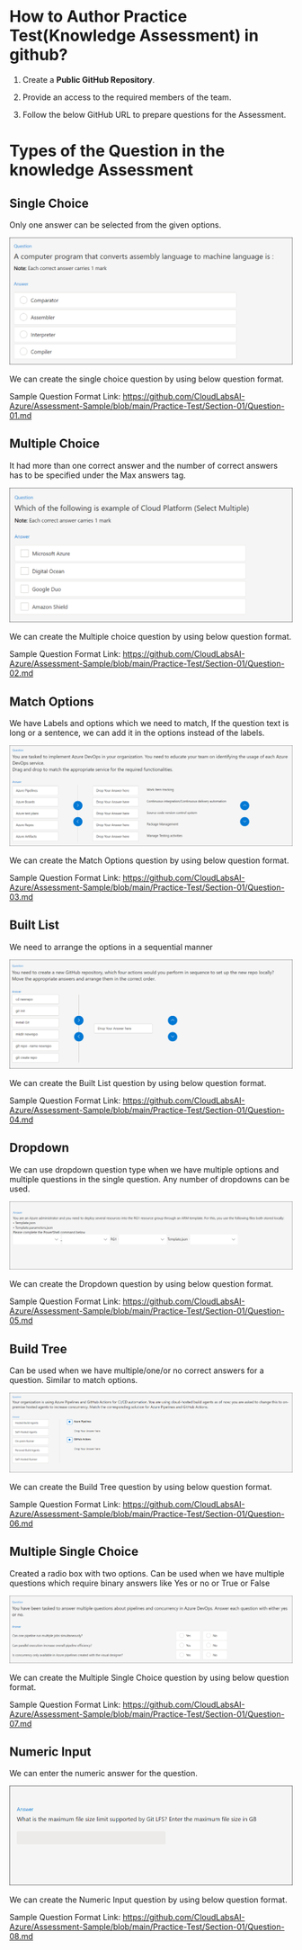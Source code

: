 # How to Author Practice Test(Knowledge Assessment) in github?

1. Create a **Public GitHub Repository**.

2. Provide an access to the required members of the team.

3. Follow the below GitHub URL to prepare questions for the Assessment.
   
# Types of the Question in the knowledge Assessment

## Single Choice
 Only one answer can be selected from the given options.

 ![](./images/ptq7.png)

We can create the single choice question by using below question format.

 Sample Question Format Link: https://github.com/CloudLabsAI-Azure/Assessment-Sample/blob/main/Practice-Test/Section-01/Question-01.md


 ## Multiple Choice
   It had more than one correct answer and the number of correct answers has to be specified under the Max answers tag.

  ![](./images/ptq4.png)


We can create the Multiple choice question by using below question format.

 Sample Question Format Link: https://github.com/CloudLabsAI-Azure/Assessment-Sample/blob/main/Practice-Test/Section-01/Question-02.md

## Match Options
  We have Labels and options which we need to match, If the question text is long or a sentence, we can add it in the options instead of the labels.

  ![](./images/ptq2.png)


   We can create the Match Options question by using below question format.

 Sample Question Format Link: https://github.com/CloudLabsAI-Azure/Assessment-Sample/blob/main/Practice-Test/Section-01/Question-03.md

 ## Built List
  We need to arrange the options in a sequential manner

  ![](./images/ptq3.png)

  
  We can create the Built List question by using below question format.

 Sample Question Format Link: https://github.com/CloudLabsAI-Azure/Assessment-Sample/blob/main/Practice-Test/Section-01/Question-04.md

 ## Dropdown
  We can use dropdown question type when we have multiple options and multiple questions in the single question. Any number of dropdowns can be used.

  ![](./images/ptq6.png)

   We can create the Dropdown question by using below question format.

  Sample Question Format Link: https://github.com/CloudLabsAI-Azure/Assessment-Sample/blob/main/Practice-Test/Section-01/Question-05.md

## Build Tree
 Can be used when we have multiple/one/or no correct answers for a question. Similar to match options.

![](./images/ptq8.png)

We can create the Build Tree question by using below question format.

Sample Question Format Link: https://github.com/CloudLabsAI-Azure/Assessment-Sample/blob/main/Practice-Test/Section-01/Question-06.md

## Multiple Single Choice

Created a radio box with two options. Can be used when we have multiple questions which require binary answers like Yes or no or True or False

![](./images/ptq1.png)

We can create the Multiple Single Choice question by using below question format.

Sample Question Format Link: https://github.com/CloudLabsAI-Azure/Assessment-Sample/blob/main/Practice-Test/Section-01/Question-07.md

##  Numeric Input

We can enter the numeric answer for the question.

![](./images/ptq5.png)

We can create the Numeric Input question by using below question format.

Sample Question Format Link: https://github.com/CloudLabsAI-Azure/Assessment-Sample/blob/main/Practice-Test/Section-01/Question-08.md








